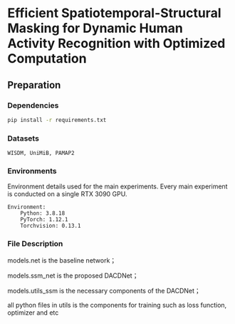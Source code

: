 # Efficient Spatiotemporal-Structural Masking for Dynamic Human Activity Recognition with Optimized Computation

## Preparation

### Dependencies

```sh
pip install -r requirements.txt
```

### Datasets
```
WISDM, UniMiB, PAMAP2
```
### Environments

Environment details used for the main experiments. Every main experiment is conducted on a single RTX 3090 GPU.

```
Environment:
	Python: 3.8.18
	PyTorch: 1.12.1 
	Torchvision: 0.13.1
```

### File Description

models.net is the baseline network；

models.ssm_net is the proposed DACDNet；

models.utils_ssm is the necessary components of the DACDNet；

all python files in utils is the components for training such as loss function, optimizer and etc
